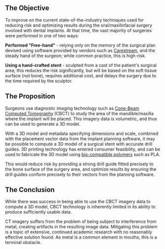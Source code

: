 
## The Objective

To improve on the current state-of-the-industry techniques used for reducing risk and optimizing results during the oral/maxillofacial surgery involved with dental implants. At that time, the vast majority of surgeries were performed in one of two ways:

**Performed "Free-hand"** - relying only on the memory of the surgical plan devised using software provided by vendors such as [Carestream](https://www.carestream.com/en/us), and the steady hand of the surgeon; while common practice, this is high-risk.

**Using a hand-crafted stent** - sculpted from a cast of the patient's surgical area; this reduces the risk significantly, but will be based on the soft tissue surface (not bone), requires additional cost, and delays the surgery due to the time required by the sculptor.

## The Proposition

Surgeons use diagnostic imaging technology such as [Cone-Beam Computed Tomography](https://en.wikipedia.org/wiki/Cone_beam_computed_tomography) (CBCT) to study the area of the mandible/maxilla where the implant will be placed. This imagery data is volumetric, and thus can be used to generate a 3D model.

With a 3D model and metadata specifying dimensions and scale, combined with the placement vector data from the implant planning software, it may be possible to compute a 3D model of a surgical stent with accurate drill guides. 3D printing technology has entered consumer feasibility, and can be used to fabricate the 3D model using [bio-compatible polymers](https://www.sciencedirect.com/science/article/pii/S0169409X16300989) such as PLA.

This would reduce risk by providing a strong drill guide fitted precisely to the bone surface of the surgery area, and optimize results by ensuring the drill guides conform precisely to their vectors from the planning software.

## The Conclusion

While there was success in being able to use the CBCT imagery data to compute a 3D model, CBCT technology is inherently limited in its ability to produce sufficiently usable data.

CT imagery suffers from the problem of being subject to interference from metal, creating artifacts in the resulting image data. Mitigating this problem is a topic of extensive, continued academic research with no reasonably effective solution found. As metal is a common element in mouths, this is a terminal obstacle.
